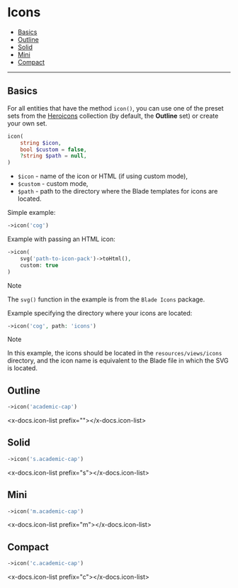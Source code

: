 # Icons

- [Basics](#basics)
- [Outline](#outline)
- [Solid](#solid)
- [Mini](#mini)
- [Compact](#compact)

---

<a name="basics"></a>
## Basics

For all entities that have the method `icon()`, you can use one of the preset sets from the [Heroicons](https://heroicons.com) collection (by default, the **Outline** set)
or create your own set.

```php
icon(
    string $icon,
    bool $custom = false,
    ?string $path = null,
)
```

- `$icon` - name of the icon or HTML (if using custom mode),
- `$custom` - custom mode,
- `$path` - path to the directory where the Blade templates for icons are located.

Simple example:

```php
->icon('cog')
```

Example with passing an HTML icon:

```php
->icon(
    svg('path-to-icon-pack')->toHtml(),
    custom: true
)
```

> [!NOTE]
> The `svg()` function in the example is from the `Blade Icons` package.

Example specifying the directory where your icons are located:

```php
->icon('cog', path: 'icons')
```

> [!NOTE]
> In this example, the icons should be located in the `resources/views/icons` directory, and the icon name is equivalent to the Blade file in which the SVG is located.

<a name="outline"></a>
## Outline

```php
->icon('academic-cap')
```

<x-docs.icon-list prefix=""></x-docs.icon-list>

<a name="solid"></a>
## Solid

```php
->icon('s.academic-cap')
```

<x-docs.icon-list prefix="s"></x-docs.icon-list>

<a name="mini"></a>
## Mini

```php
->icon('m.academic-cap')
```

<x-docs.icon-list prefix="m"></x-docs.icon-list>

<a name="compact"></a>
## Compact

```php
->icon('c.academic-cap')
```

<x-docs.icon-list prefix="c"></x-docs.icon-list>

